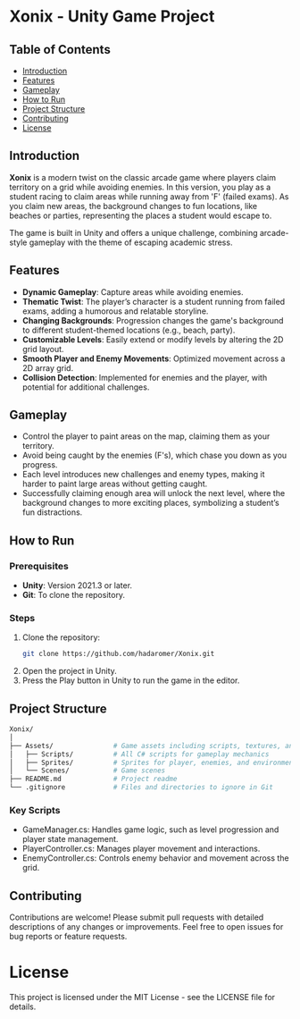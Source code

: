 # Xonix - Unity Game Project

## Table of Contents
- [Introduction](##introduction)
- [Features](#features)
- [Gameplay](#gameplay)
- [How to Run](#how-to-run)
- [Project Structure](#project-structure)
- [Contributing](#contributing)
- [License](#license)

## Introduction

**Xonix** is a modern twist on the classic arcade game where players claim territory on a grid while avoiding enemies. In this version, you play as a student racing to claim areas while running away from 'F' (failed exams). As you claim new areas, the background changes to fun locations, like beaches or parties, representing the places a student would escape to.

The game is built in Unity and offers a unique challenge, combining arcade-style gameplay with the theme of escaping academic stress.

## Features

- **Dynamic Gameplay**: Capture areas while avoiding enemies.
- **Thematic Twist**: The player’s character is a student running from failed exams, adding a humorous and relatable storyline.
- **Changing Backgrounds**: Progression changes the game's background to different student-themed locations (e.g., beach, party).
- **Customizable Levels**: Easily extend or modify levels by altering the 2D grid layout.
- **Smooth Player and Enemy Movements**: Optimized movement across a 2D array grid.
- **Collision Detection**: Implemented for enemies and the player, with potential for additional challenges.

## Gameplay

- Control the player to paint areas on the map, claiming them as your territory.
- Avoid being caught by the enemies (F's), which chase you down as you progress.
- Each level introduces new challenges and enemy types, making it harder to paint large areas without getting caught.
- Successfully claiming enough area will unlock the next level, where the background changes to more exciting places, symbolizing a student’s fun distractions.

## How to Run

### Prerequisites

- **Unity**: Version 2021.3 or later.
- **Git**: To clone the repository.

### Steps

1. Clone the repository:
   ```bash
   git clone https://github.com/hadaromer/Xonix.git
   ```
2. Open the project in Unity.
3. Press the Play button in Unity to run the game in the editor.

## Project Structure

```bash
Xonix/
│
├── Assets/               # Game assets including scripts, textures, and prefabs
│   ├── Scripts/          # All C# scripts for gameplay mechanics
│   ├── Sprites/          # Sprites for player, enemies, and environment
│   └── Scenes/           # Game scenes
├── README.md             # Project readme
└── .gitignore            # Files and directories to ignore in Git
```

### Key Scripts

- GameManager.cs: Handles game logic, such as level progression and player state management.
- PlayerController.cs: Manages player movement and interactions.
- EnemyController.cs: Controls enemy behavior and movement across the grid.

## Contributing
Contributions are welcome! Please submit pull requests with detailed descriptions of any changes or improvements. Feel free to open issues for bug reports or feature requests.

# License
This project is licensed under the MIT License - see the LICENSE file for details.
